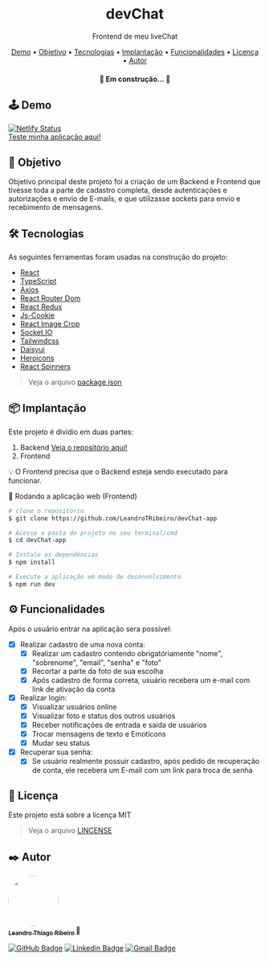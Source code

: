 <h1 align="center">devChat</h1>
<p align="center">Frontend de meu liveChat</p>

<p align="center">
 <a href="#demo">Demo</a> •
 <a href="#objetivo">Objetivo</a> •
 <a href="#tecnologias">Tecnologias</a> •
 <a href="#implantacao">Implantação</a> •
 <a href="#funcionalidades">Funcionalidades</a> • 
 <a href="#licenca">Licença</a> • 
 <a href="#autor">Autor</a>
</p>

<h4 align="center"> 
	🚧  Em construção...  🚧
</h4>

<h2 id="demo">🕹️ Demo</h2>

[![Netlify Status](https://api.netlify.com/api/v1/badges/e3a0d613-19ac-4d31-8f73-b57d809363fa/deploy-status)](https://app.netlify.com/sites/superlative-speculoos-6a0b7b/deploys)
<br><a href="https://devlivechat.netlify.app" target="_blank">Teste minha aplicação aqui!</a>

<h2 id="objetivo">📖 Objetivo</h2>
<p>Objetivo principal deste projeto foi a criação de um Backend e Frontend que tivésse toda a parte de cadastro completa, desde autenticações e autorizações e envio de E-mails, e que utilizasse sockets para envio e recebimento de mensagens.</p>

<h2 id="tecnologias">🛠 Tecnologias</h2>

As seguintes ferramentas foram usadas na construção do projeto:

- [React](https://pt-br.reactjs.org/)
- [TypeScript](https://www.typescriptlang.org/)
- [Axios](https://axios-http.com/)
- [React Router Dom](https://reactrouter.com/en/main)
- [React Redux](https://react-redux.js.org/)
- [Js-Cookie](https://github.com/js-cookie/js-cookie)
- [React Image Crop](https://www.npmjs.com/package/react-image-crop)
- [Socket.IO](https://socket.io/)
- [Tailwindcss](https://tailwindcss.com/)
- [Daisyui](https://daisyui.com/)
- [Heroicons](https://heroicons.com/)
- [React Spinners](https://www.davidhu.io/react-spinners/)

> Veja o arquivo  [package.json](https://github.com/LeandroTRibeiro/devChat-app/blob/main/package.json)

<h2 id="implantacao">📦 Implantação</h2>

Este projeto é dividio em duas partes:

1. Backend <a href="https://github.com/LeandroTRibeiro/devChat-api" target="_blank">Veja o repositório aqui!</a>
2. Frontend

💡 O Frontend precisa que o Backend esteja sendo executado para funcionar.

🧭 Rodando a aplicação web (Frontend)

```bash
# clone o repositório
$ git clone https://github.com/LeandroTRibeiro/devChat-app

# Acesse a pasta do projeto no seu terminal/cmd
$ cd devChat-app

# Instale as dependências
$ npm install

# Execute a aplicação em modo de desenvolvimento
$ npm run dev
```

<h2 id="funcionalidades">⚙️ Funcionalidades</h2>

Após o usuário entrar na aplicação sera possível:

- [x] Realizar cadastro de uma nova conta:
   - [x] Realizar um cadastro contendo obrigatóriamente "nome", "sobrenome", "email", "senha" e "foto"
   - [x] Recortar a parte da foto de sua escolha
   - [x] Após cadastro de forma correta, usuário recebera um e-mail com link de ativação da conta
- [x] Realizar login:
   - [x] Visualizar usuários online
   - [x] Visualizar foto e status dos outros usuários
   - [x] Receber notificações de entrada e saida de usuários
   - [x] Trocar mensagens de texto e Emoticons 
   - [x] Mudar seu status
- [x] Recuperar sua senha:
   - [x] Se usuário realmente possuir cadastro, após pedido de recuperação de conta, ele recebera um E-mail com um link para troca de senha
	
<h2 id="licenca">📝 Licença</h2>

Este projeto está sobre a licença MIT 
> Veja o arquivo [LINCENSE](https://github.com/LeandroTRibeiro/devChat-app/blob/main/LICENSE)

<h2 id="autor">✒️ Autor</h2>

<a href="https://github.com/LeandroTRibeiro">
 <img style="border-radius: 50%;" src="https://avatars.githubusercontent.com/u/111009157?s=400&u=ccf989df0bb9cf41495186f2bc0564c1b03b0d4e&v=4" width="100px;" alt=""/>
 <br />
 <sub><b>Leandro Thiago Ribeiro </b></sub></a>👋
 <br />
 
[![GitHub Badge](https://img.shields.io/badge/-LeandroTRibeiro-black?style=flat-square&logo=GitHub&logoColor=white&link=https://github.com/LeandroTRibeiro)](https://github.com/LeandroTRibeiro)
[![Linkedin Badge](https://img.shields.io/badge/-LeandroRibeiro-blue?style=flat-square&logo=Linkedin&logoColor=white&link=https://www.linkedin.com/in/ribeiro-leandro/)](https://www.linkedin.com/in/ribeiro-leandro/) 
[![Gmail Badge](https://img.shields.io/badge/-leandrothiago_ribeiro@hotmail.com-c14438?style=flat-square&logo=Gmail&logoColor=white&link=mailto:leandrothiago_ribeiro@hotmail.com)](mailto:leandrothiago_ribeiro@hotmail.com)


